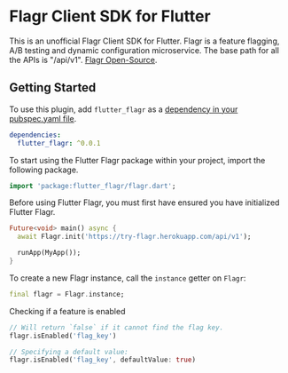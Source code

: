 # Flagr Client SDK for Flutter

This is an unofficial Flagr Client SDK for Flutter. Flagr is a feature flagging, A/B testing and dynamic configuration microservice. 
The base path for all the APIs is "/api/v1". [Flagr Open-Source](https://github.com/checkr/flagr).

## Getting Started

To use this plugin, add `flutter_flagr` as a [dependency in your pubspec.yaml file](https://flutter.dev/platform-plugins/).
```yaml
dependencies:
  flutter_flagr: ^0.0.1
```

To start using the Flutter Flagr package within your project, import the following package.

```dart
import 'package:flutter_flagr/flagr.dart';
```


Before using Flutter Flagr, you must first have ensured you have initialized Flutter Flagr.
```dart
Future<void> main() async {
  await Flagr.init('https://try-flagr.herokuapp.com/api/v1');

  runApp(MyApp());
}
```


To create a new Flagr instance, call the `instance` getter on `Flagr`:
```dart
final flagr = Flagr.instance;
```


Checking if a feature is enabled
```dart
// Will return `false` if it cannot find the flag key. 
flagr.isEnabled('flag_key')

// Specifying a default value:
flagr.isEnabled('flag_key', defaultValue: true)
```


